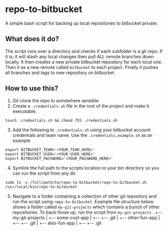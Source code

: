 repo-to-bitbucket
==========
A simple bash script for backing up local repositories to bitbucket private.

What does it do?
-----
The script runs over a directory and checks if each subfolder is a git repo. If it is; it will stash any local changes then pull ALL remote branches down locally. It then creates a new private bitbucket repository for each local one. Then it as a new remote called `bitbucket` to each project. Finally it pushes all branches and tags to new repository on bitbucket.

How to use this?
-----
1. Git clone the repo to somewhere sensible
2. Create a `.credentials.sh` file in the root of the project and make it executable.
```
touch .credentials.sh && chmod 755 .credentials.sh
```
3. Add the following to `.credentials.sh` using your bitbucket account credentials and team name. Use the `.credentials.example.sh` as an example
```
export BITBUCKET_TEAM='<YOUR_TEAM_HERE>'
export BITBUCKET_USER='<YOUR_USER_HERE>'
export BITBUCKET_PASSWORD='<YOUR_PASSWORD_HERE>'
```
4. Symlink the full path to the scripts location to your bin directory so you can run the script from any dir.
```
sudo ln -s /full/path/to/repo-to-bitbucket/repo-to-bitbucket.sh /usr/local/bin/repo-to-bitbucket
```
5. Navigate to a folder containing a collection of other git repository and run the script using `repo-to-bitbucket`. Example file structure below shows a folder called `my-git-projects` which contains a bunch of other repositories. To back those up, run the script from `my-git-projects`
.
+-- my-git-projects
|   +-- some-cool-app
|   +-- +-- .git
|   +-- other-fun-app
|   +-- +-- .git
|   +-- also-fun-app
|   +-- +-- .git
